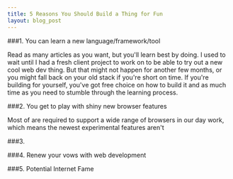 ```yaml
---
title: 5 Reasons You Should Build a Thing for Fun
layout: blog_post
---
```


###1. You can learn a new language/framework/tool

Read as many articles as you want, but you'll learn best by doing. I used to wait until I had a fresh client project to work on to be able to try out a new cool web dev thing. But that might not happen for another few months, or you might fall back on your old stack if you're short on time. If you're building for yourself, you've got free choice on how to build it and as much time as you need to stumble through the learning process.

###2. You get to play with shiny new browser features

Most of are required to support a wide range of browsers in our day work, which means the newest experimental features aren't 

###3. 

###4. Renew your vows with web development

###5. Potential Internet Fame